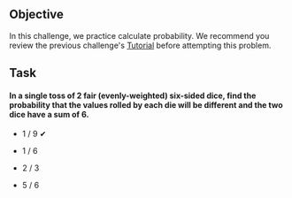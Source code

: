## Objective
In this challenge, we practice calculate probability. We recommend you review the previous challenge's [Tutorial](https://www.hackerrank.com/challenges/s10-mcq-1/tutorial) before attempting this problem.

## Task
#### In a single toss of $2$ fair (evenly-weighted) six-sided dice, find the probability that the values rolled by each die will be different and the two dice have a sum of $6$.
- <p>1 / 9  ✔</p>
- <p>1 / 6</p>
- <p>2 / 3</p>
- <p>5 / 6</p>
